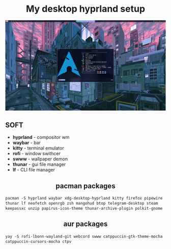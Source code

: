 # <div style='text-align: center;'> **My desktop hyprland setup** </div>
![Header](https://github.com/Teishotoku/dots/blob/main/desktop.png)

## SOFT
+ **hyprland** - compositor wm
+ **waybar**   - bar
+ **kitty**    - terminal emulator
+ **rofi**     - window swithcer
+ **swww**     - wallpaper demon
+ **thunar**   - gui file manager
+ **lf**       - CLI file manager

## <div style='text-align: center;'>pacman packages</div>
```
pacman -S hyprland waybar xdg-desktop-hyprland kitty firefox pipewire thunar lf neofetch openrgb zsh mangohud btop telegram-desktop steam keepassxc unzip papirus-icon-theme thunar-archive-plugin polkit-gnome
```
## <div style='text-align: center;'>aur packages</div>
```
yay -S rofi-lbonn-wayland-git webcord swww catppuccin-gtk-theme-mocha catppuccin-cursors-mocha ctpv 
```


